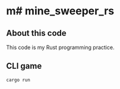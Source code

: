# m# mine_sweeper_rs

## About this code

This code is my Rust programming practice.

## CLI game

```bash
cargo run
```
